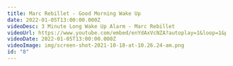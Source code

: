 ```yaml
---
title: Marc Rebillet - Good Morning Wake Up
date: 2022-01-05T13:00:00.000Z
videoDesc: 3 Minute Long Wake Up Alarm - Marc Rebillet
videoUrl: https://www.youtube.com/embed/enYdAxVcNZA?autoplay=1&loop=1&playlist=enYdAxVcNZA&modestbranding=1&playsinline=0
videoDate: 2022-01-05T13:00:00.000Z
videoImage: img/screen-shot-2021-10-18-at-10.26.24-am.png
id: "8"
---
```

